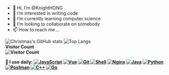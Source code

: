 - 👋 Hi, I’m @KnightHONG
- 👀 I’m interested in writing code
- 🌱 I’m currently learning computer science
- 💞️ I’m looking to collaborate on somebody
- 📫 How to reach me ...

![Christmas's GitHub stats](https://github-readme-stats.vercel.app/api?username=KnightHONG&show_icons=true&theme=tokyonight)
![Top Langs](https://github-readme-stats.vercel.app/api/top-langs/?username=KnightHONG&layout=compact)
<br><b>Visitor Count<b><br>
![Visitor Count](https://profile-counter.glitch.me/KnightHONG/count.svg)


🚀 I use daily:
  [![JavaScript](https://img.shields.io/badge/JavaScript-000000?logo=JavaScript&logoColor=FFCA28)]()
  [![Vue](https://img.shields.io/badge/Vue.js-35495E?logo=vue.js&logoColor=4FC08D)]()
  [![Git](https://img.shields.io/badge/-Git-000000?logo=git&logoColor=FF7043)]()
  [![Shell](https://img.shields.io/badge/-Shell-4EC422?logo=Shell&logoColor=FF7043)]()
  [![Nginx](https://img.shields.io/badge/-Nginx-F6C915?logo=nginx&logoColor=029137)]()
  [![Java](https://img.shields.io/badge/-Java-2B3A42?logo=coffee&logoColor=75AFCC)]()
  [![Python](https://img.shields.io/badge/-Python-2875E3?logo=Python&logoColor=029137)]()
  [![Postman](https://img.shields.io/badge/-Postman-7A1FA2?logo=postman&logoColor=FC8019)]()
  [![C++](https://img.shields.io/badge/c++-20232A?logo=c&logoColor=61DAFB)]()
  [![Go](https://img.shields.io/badge/-Go-F6C915?logo=Go&logoColor=F16061)]()
<!---
KnightHONG/KnightHONG is a ✨ special ✨ repository because its `README.md` (this file) appears on your GitHub profile.
You can click the Preview link to take a look at your changes.
--->

